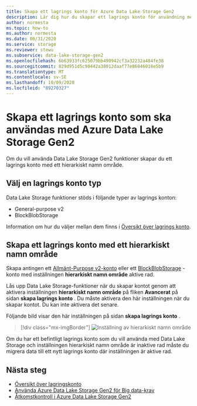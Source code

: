 ```yaml
---
title: Skapa ett lagrings konto för Azure Data Lake Storage Gen2
description: Lär dig hur du skapar ett lagrings konto för användning med Azure Data Lake Storage Gen2.
author: normesta
ms.topic: how-to
ms.author: normesta
ms.date: 08/31/2020
ms.service: storage
ms.reviewer: stewu
ms.subservice: data-lake-storage-gen2
ms.openlocfilehash: 6b63933fc625079bb490942cf3a32232a484fe38
ms.sourcegitcommit: 829d951d5c90442a38012daaf77e86046018e5b9
ms.translationtype: MT
ms.contentlocale: sv-SE
ms.lasthandoff: 10/09/2020
ms.locfileid: "89270327"
---
```

# <a name="create-a-storage-account-to-use-with-azure-data-lake-storage-gen2"></a>Skapa ett lagrings konto som ska användas med Azure Data Lake Storage Gen2

Om du vill använda Data Lake Storage Gen2 funktioner skapar du ett lagrings konto med ett hierarkiskt namn område.

## <a name="choose-a-storage-account-type"></a>Välj en lagrings konto typ

Data Lake Storage funktioner stöds i följande typer av lagrings konton:

- General-purpose v2
- BlockBlobStorage

Information om hur du väljer mellan dem finns i [Översikt över lagrings konto](../common/storage-account-overview.md).

## <a name="create-a-storage-account-with-a-hierarchical-namespace"></a>Skapa ett lagrings konto med ett hierarkiskt namn område

Skapa antingen ett [Allmänt-Purpose v2-konto](../common/storage-account-create.md) eller ett [BlockBlobStorage](storage-blob-create-account-block-blob.md) -konto med inställningen **hierarkiskt namn område** aktive rad.

Lås upp Data Lake Storage-funktioner när du skapar kontot genom att aktivera inställningen **hierarkiskt namn område** på fliken **Avancerat** på sidan **skapa lagrings konto** . Du måste aktivera den här inställningen när du skapar kontot. Du kan inte aktivera det senare.

Följande bild visar den här inställningen på sidan **skapa lagrings konto** .

> [!div class="mx-imgBorder"]
> ![Inställning av hierarkiskt namn område](./media/create-data-lake-storage-account/hierarchical-namespace-feature.png)

Om du har ett befintligt lagrings konto som du vill använda med Data Lake Storage och inställningen hierarkiskt namn område är inaktive rad måste du migrera data till ett nytt lagrings konto där inställningen är aktive rad.

## <a name="next-steps"></a>Nästa steg

- [Översikt över lagringskonto](../common/storage-account-overview.md)
- [Använda Azure Data Lake Storage Gen2 för Big data-krav](data-lake-storage-data-scenarios.md)
- [Åtkomstkontroll i Azure Data Lake Storage Gen2](data-lake-storage-access-control.md)